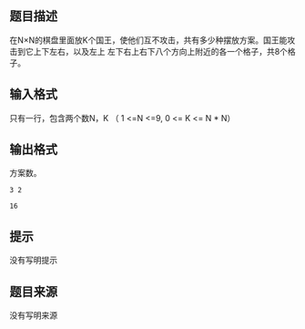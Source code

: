 


## 题目描述
在N×N的棋盘里面放K个国王，使他们互不攻击，共有多少种摆放方案。国王能攻击到它上下左右，以及左上
左下右上右下八个方向上附近的各一个格子，共8个格子。
## 输入格式
只有一行，包含两个数N，K （ 1 <=N <=9, 0 <= K <= N * N）
## 输出格式
方案数。

```input1
3 2

```

```output1
16
```

## 提示
没有写明提示
## 题目来源
没有写明来源



